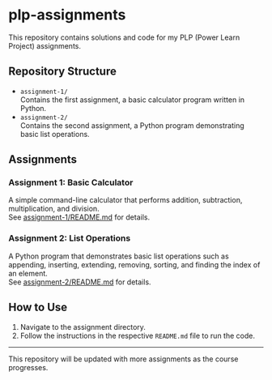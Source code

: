# plp-assignments

This repository contains solutions and code for my PLP (Power Learn Project) assignments.

## Repository Structure

- `assignment-1/`  
  Contains the first assignment, a basic calculator program written in Python.
- `assignment-2/`  
  Contains the second assignment, a Python program demonstrating basic list operations.

## Assignments

### Assignment 1: Basic Calculator

A simple command-line calculator that performs addition, subtraction, multiplication, and division.  
See [assignment-1/README.md](assignment-1/README.md) for details.

### Assignment 2: List Operations

A Python program that demonstrates basic list operations such as appending, inserting, extending, removing, sorting, and finding the index of an element.  
See [assignment-2/README.md](assignment-2/README.md) for details.

## How to Use

1. Navigate to the assignment directory.
2. Follow the instructions in the respective `README.md` file to run the code.

---
This repository will be updated with more assignments as the course progresses.
